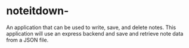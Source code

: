 # noteitdown-
An application that can be used to write, save, and delete notes. This application will use an express backend and save and retrieve note data from a JSON file.

